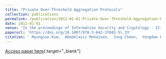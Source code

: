 ```yaml
---
title: "Private Over-Threshold Aggregation Protocols"
collection: publications
permalink: /publication/2012-01-01-Private-Over-Threshold-Aggregation-Protocols
date: 2012-01-01
venue: 'In the proceedings of Information Security and Cryptology - ICISC 2012 - 15th International Conference, Seoul, Korea, November 28-30, 2012, Revised Selected Papers'
paperurl: 'https://doi.org/10.1007/978-3-642-37682-5\_33'
citation: ' Myungsun Kim,  Abedelaziz Mohaisen,  Jung Cheon,  Yongdae Kim, &quot;Private Over-Threshold Aggregation Protocols.&quot; In the proceedings of Information Security and Cryptology - ICISC 2012 - 15th International Conference, Seoul, Korea, November 28-30, 2012, Revised Selected Papers, 2012.'
---
```

[Access paper here](https://doi.org/10.1007/978-3-642-37682-5\_33){:target="_blank"}
